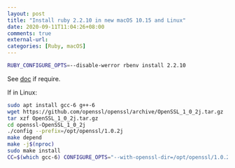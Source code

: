 ```yaml
---
layout: post
title: "Install ruby 2.2.10 in new macOS 10.15 and Linux"
date: 2020-09-11T11:04:26+08:00
comments: true
external-url:
categories: [Ruby, macOS]
---
```


```bash
RUBY_CONFIGURE_OPTS=--disable-werror rbenv install 2.2.10
```

See [doc](https://github.com/rbenv/ruby-build#advanced-usage) if require.

If in Linux:

```bash
sudo apt install gcc-6 g++-6
wget https://github.com/openssl/openssl/archive/OpenSSL_1_0_2j.tar.gz
tar xzf OpenSSL_1_0_2j.tar.gz
cd openssl-OpenSSL_1_0_2j
./config --prefix=/opt/openssl/1.0.2j
make depend
make -j$(nproc)
sudo make install
CC=$(which gcc-6) CONFIGURE_OPTS="--with-openssl-dir=/opt/openssl/1.0.2j" rbenv install 2.2.10
```
